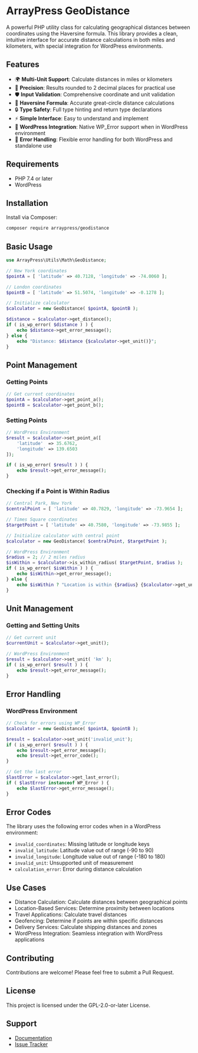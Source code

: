 # ArrayPress GeoDistance

A powerful PHP utility class for calculating geographical distances between coordinates using the Haversine formula. This library provides a clean, intuitive interface for accurate distance calculations in both miles and kilometers, with special integration for WordPress environments.

## Features

- 🌍 **Multi-Unit Support**: Calculate distances in miles or kilometers
- 🎯 **Precision**: Results rounded to 2 decimal places for practical use
- 🛡️ **Input Validation**: Comprehensive coordinate and unit validation
- 📐 **Haversine Formula**: Accurate great-circle distance calculations
- 🔒 **Type Safety**: Full type hinting and return type declarations
- ⚡ **Simple Interface**: Easy to understand and implement
- 🔄 **WordPress Integration**: Native WP_Error support when in WordPress environment
- 🚫 **Error Handling**: Flexible error handling for both WordPress and standalone use

## Requirements

- PHP 7.4 or later
- WordPress

## Installation

Install via Composer:

```bash
composer require arraypress/geodistance
```

## Basic Usage

```php
use ArrayPress\Utils\Math\GeoDistance;

// New York coordinates
$pointA = [ 'latitude' => 40.7128, 'longitude' => -74.0060 ];

// London coordinates
$pointB = [ 'latitude' => 51.5074, 'longitude' => -0.1278 ];

// Initialize calculator
$calculator = new GeoDistance( $pointA, $pointB );

$distance = $calculator->get_distance();
if ( is_wp_error( $distance ) ) {
    echo $distance->get_error_message();
} else {
    echo "Distance: $distance {$calculator->get_unit()}";
}
```

## Point Management

### Getting Points

```php
// Get current coordinates
$pointA = $calculator->get_point_a();
$pointB = $calculator->get_point_b();
```

### Setting Points

```php
// WordPress Environment
$result = $calculator->set_point_a([
    'latitude'  => 35.6762,
    'longitude' => 139.6503
]);

if ( is_wp_error( $result ) ) {
    echo $result->get_error_message();
}
```

### Checking if a Point is Within Radius

```php
// Central Park, New York
$centralPoint = [ 'latitude' => 40.7829, 'longitude' => -73.9654 ];

// Times Square coordinates
$targetPoint = [ 'latitude' => 40.7580, 'longitude' => -73.9855 ];

// Initialize calculator with central point
$calculator = new GeoDistance( $centralPoint, $targetPoint );

// WordPress Environment
$radius = 2; // 2 miles radius
$isWithin = $calculator->is_within_radius( $targetPoint, $radius );
if ( is_wp_error( $isWithin ) ) {
    echo $isWithin->get_error_message();
} else {
    echo $isWithin ? "Location is within {$radius} {$calculator->get_unit()} radius" : "Location is outside radius";
}
```

## Unit Management

### Getting and Setting Units

```php
// Get current unit
$currentUnit = $calculator->get_unit();

// WordPress Environment
$result = $calculator->set_unit( 'km' );
if ( is_wp_error( $result ) ) {
    echo $result->get_error_message();
}
```

## Error Handling

### WordPress Environment

```php
// Check for errors using WP_Error
$calculator = new GeoDistance( $pointA, $pointB );

$result = $calculator->set_unit('invalid_unit');
if ( is_wp_error( $result ) ) {
    echo $result->get_error_message();
    echo $result->get_error_code();
}

// Get the last error
$lastError = $calculator->get_last_error();
if ( $lastError instanceof WP_Error ) {
    echo $lastError->get_error_message();
}
```

## Error Codes

The library uses the following error codes when in a WordPress environment:

- `invalid_coordinates`: Missing latitude or longitude keys
- `invalid_latitude`: Latitude value out of range (-90 to 90)
- `invalid_longitude`: Longitude value out of range (-180 to 180)
- `invalid_unit`: Unsupported unit of measurement
- `calculation_error`: Error during distance calculation

## Use Cases

- Distance Calculation: Calculate distances between geographical points
- Location-Based Services: Determine proximity between locations
- Travel Applications: Calculate travel distances
- Geofencing: Determine if points are within specific distances
- Delivery Services: Calculate shipping distances and zones
- WordPress Integration: Seamless integration with WordPress applications

## Contributing

Contributions are welcome! Please feel free to submit a Pull Request.

## License

This project is licensed under the GPL-2.0-or-later License.

## Support

- [Documentation](https://github.com/arraypress/geodistance)
- [Issue Tracker](https://github.com/arraypress/geodistance/issues)